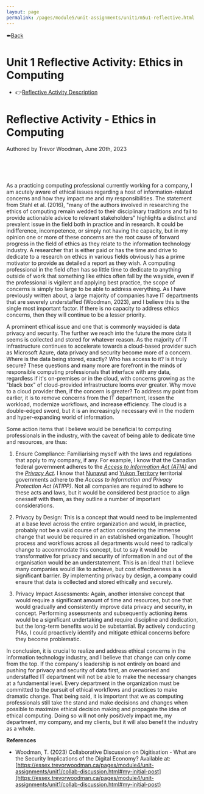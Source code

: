 ```yaml
---
layout: page
permalink: /pages/module5/unit-assignments/unit1/m5u1-reflective.html
---
```


⬅️[Back](/pages/module5/unit-assignments/unit1/m5u1.html)

# Unit 1 Reflective Activity: Ethics in Computing

- 👉[Reflective Activity Description](/pages/module5/unit-assignments/unit1/m5u1-reflective-description.html)

# Reflective Activity - Ethics in Computing

Authored by Trevor Woodman, June 20th, 2023

<br/>
<br/>
<br/>

As a practicing computing professional currently working for a company, I am acutely aware of ethical issues regarding a host of information-related concerns and how they impact me and my responsibilities. The statement from Stahl et al. (2016), "many of the authors involved in researching the ethics of computing remain wedded to their disciplinary traditions and fail to provide actionable advice to relevant stakeholders" highlights a distinct and prevalent issue in the field both in practice and in research. It could be indifference, incompetence, or simply not having the capacity, but in my opinion one or more of these concerns are the root cause of forward progress in the field of ethics as they relate to the information technology industry. A researcher that is either paid or has the time and drive to dedicate to a research on ethics in various fields obviously has a prime motivator to provide as detailed a report as they wish. A computing professional in the field often has so little time to dedicate to anything outside of work that something like ethics often fall by the wayside, even if the professional is vigilent and applying best practice, the scope of concerns is simply too large to be able to address everything. As I have previously written about, a large majority of companies have IT departments that are severely understaffed (Woodman, 2023), and I believe this is the single most important factor. If there is no capacity to address ethics concerns, then they will continue to be a lesser priority.

A prominent ethical issue and one that is commonly waysided is data privacy and security. The further we reach into the future the more data it seems is collected and stored for whatever reason. As the majority of IT infrastructure continues to accelerate towards a cloud-based provider such as Microsoft Azure, data privacy and security become more of a concern. Where is the data being stored, exactly? Who has access to it? Is it truly secure? These questions and many more are forefront in the minds of responsible computing professionals that interface with any data, regardless if it's on-premises or in the cloud, with concerns growing as the "black box" of cloud-provided infrastructure looms ever greater. Why move to a cloud provider then, if the concern is greater? To address my point from earlier, it is to remove concerns from the IT department, lessen the workload, modernize workflows, and increase efficiency. The cloud is a double-edged sword, but it is an increasingly necessary evil in the modern and hyper-expanding world of information.

Some action items that I believe would be beneficial to computing professionals in the industry, with the caveat of being able to dedicate time and resources, are thus:

1. Ensure Compliance: Familiarising myself with the laws and regulations that apply to my company, if any. For example, I know that the Canadian federal government adheres to the *[Access to Information Act (ATIA)](https://laws-lois.justice.gc.ca/eng/acts/a-1/)* and the *[Privacy Act](https://laws-lois.justice.gc.ca/ENG/ACTS/P-21/index.html)*. I know that [Nunavut](https://www.gov.nu.ca/access-information-and-protection-privacy-atipp) and [Yukon Territory](https://laws.yukon.ca/cms/images/LEGISLATION/PRINCIPAL/2018/2018-0009/2018-0009_1.pdf) territorial governments adhere to the *Access to Information and Privacy Protection Act (ATIPP)*. Not all companies are required to adhere to these acts and laws, but it would be considered best practice to align onesself with them, as they outline a number of important considerations.

2. Privacy by Design: This is a concept that would need to be implemented at a base level across the entire organization and would, in practice, probably not be a valid course of action considering the immense change that would be required in an established organization. Thought process and workflows across all departments would need to radically change to accommodate this concept, but to say it would be transformative for privacy and security of information in and out of the organisation would be an understatement. This is an ideal that I believe many companies would like to achieve, but cost effectiveness is a significant barrier. By implementing privacy by design, a company could ensure that data is collected and stored ethically and securely.

3. Privacy Impact Assessments: Again, another intensive concept that would require a significant amount of time and resources, but one that would gradually and consistently improve data privacy and security, in concept. Performing assessments and subsequently actioning items would be a significant undertaking and require discipline and dedication, but the long-term benefits would be substantial. By actively conducting PIAs, I could proactively identify and mitigate ethical concerns before they become problematic.

In conclusion, it is crucial to realize and address ethical concerns in the information technology industry, and I believe that change can only come from the top. If the company's leadership is not entirely on board and pushing for privacy and security of data first, an overworked and understaffed IT department will not be able to make the necessary changes at a fundamental level. Every department in the organization must be committed to the pursuit of ethical workflows and practices to make dramatic change. That being said, it is important that we as computing professionals still take the stand and make decisions and changes when possible to maximize ethical decision making and propagate the idea of ethical computing. Doing so will not only positively impact me, my department, my company, and my clients, but it will also benefit the industry as a whole.

**References**
- Woodman, T. (2023) Collaborative Discussion on Digitisation - What are the Security Implications of the Digital Economy? Available at: [https://essex.trevorwoodman.ca/pages/module4/unit-assignments/unit1/collab-discussion.html#my-initial-post](https://essex.trevorwoodman.ca/pages/module4/unit-assignments/unit1/collab-discussion.html#my-initial-post)
